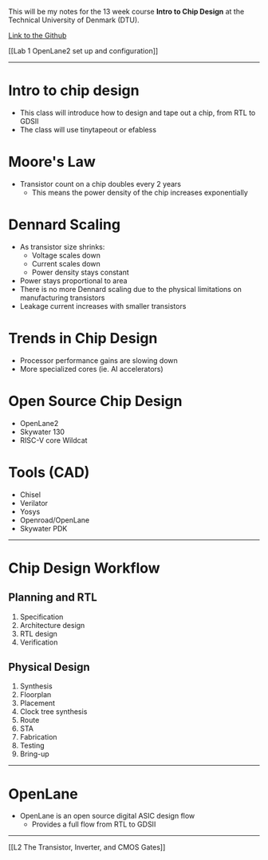 This will be my notes for the 13 week course **Intro to Chip Design** at the Technical University of Denmark (DTU).

[Link to the Github](https://github.com/os-chip-design/chip-design-intro)

[[Lab 1 OpenLane2 set up and configuration]]

---
# Intro to chip design

- This class will introduce how to design and tape out a chip, from RTL to GDSII
- The class will use tinytapeout or efabless

# Moore's Law

* Transistor count on a chip doubles every 2 years
	* This means the power density of the chip increases exponentially

# Dennard Scaling

+ As transistor size shrinks:
	+ Voltage scales down
	+ Current scales down
	+ Power density stays constant
+ Power stays proportional to area
+ There is no more Dennard scaling due to the physical limitations on manufacturing transistors
+ Leakage current increases with smaller transistors

# Trends in Chip Design

+ Processor performance gains are slowing down
+ More specialized cores (ie. AI accelerators)

# Open Source Chip Design

+ OpenLane2
+ Skywater 130
+ RISC-V core Wildcat

# Tools (CAD)

+ Chisel
+ Verilator
+ Yosys
+ Openroad/OpenLane
+ Skywater PDK

---
# Chip Design Workflow

## Planning and RTL
1. Specification
2. Architecture design
3. RTL design
4. Verification

## Physical Design
1. Synthesis
2. Floorplan
3. Placement
4. Clock tree synthesis
5. Route
6. STA
7. Fabrication
8. Testing
9. Bring-up

---

# OpenLane

+ OpenLane is an open source digital ASIC design flow
	+ Provides a full flow from RTL to GDSII

---

[[L2 The Transistor, Inverter, and CMOS Gates]]
